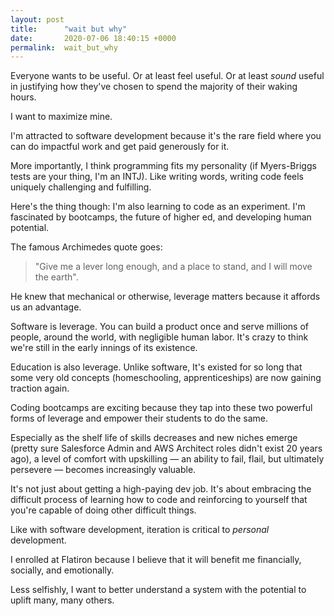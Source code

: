 ```yaml
---
layout: post
title:      "wait but why"
date:       2020-07-06 18:40:15 +0000
permalink:  wait_but_why
---
```



Everyone wants to be useful. Or at least feel useful. Or at least *sound* useful in justifying how they've chosen to spend the majority of their waking hours.

I want to maximize mine. 

I'm attracted to software development because it's the rare field where you can do impactful work and get paid generously for it.

More importantly, I think programming fits my personality (if Myers-Briggs tests are your thing, I'm an INTJ). Like writing words, writing code feels uniquely challenging and fulfilling.

Here's the thing though: I'm also learning to code as an experiment. I'm fascinated by bootcamps, the future of higher ed, and developing human potential.

The famous Archimedes quote goes:
> "Give me a lever long enough, and a place to stand, and I will move the earth". 

He knew that mechanical or otherwise, leverage matters because it affords us an advantage.

Software is leverage. You can build a product once and serve millions of people, around the world, with negligible human labor. It's crazy to think we're still in the early innings of its existence.

Education is also leverage. Unlike software, It's existed for so long that some very old concepts (homeschooling, apprenticeships) are now gaining traction again.

Coding bootcamps are exciting because they tap into these two powerful forms of leverage and empower their students to do the same. 

Especially as the shelf life of skills decreases and new niches emerge (pretty sure Salesforce Admin and AWS Architect roles didn't exist 20 years ago), a level of comfort with upskilling — an ability to fail, flail, but ultimately persevere — becomes increasingly valuable. 

It's not just about getting a high-paying dev job. It's about embracing the difficult process of learning how to code and reinforcing to yourself that you're capable of doing other difficult things.

Like with software development, iteration is critical to *personal* development.

I enrolled at Flatiron because I believe that it will benefit me financially, socially, and emotionally.

Less selfishly, I want to better understand a system with the potential to uplift many, many others.
